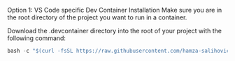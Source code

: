 Option 1: VS Code specific Dev Container
Installation
Make sure you are in the root directory of the project you want to run in a container.

Download the .devcontainer directory into the root of your project with the following command:

```c
bash -c "$(curl -fsSL https://raw.githubusercontent.com/hamza-salihovic/docker_setup/refs/heads/main/install.sh?token=GHSAT0AAAAAAC5FHS45KI6GNNW7O6RENMMQ2DBCJNQ)"
```
